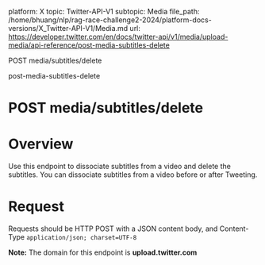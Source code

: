 platform: X
topic: Twitter-API-V1
subtopic: Media
file_path: /home/bhuang/nlp/rag-race-challenge2-2024/platform-docs-versions/X_Twitter-API-V1/Media.md
url: https://developer.twitter.com/en/docs/twitter-api/v1/media/upload-media/api-reference/post-media-subtitles-delete

POST media/subtitles/delete

post-media-subtitles-delete

# POST media/subtitles/delete

# Overview

Use this endpoint to dissociate subtitles from a video and delete the subtitles. You can dissociate subtitles from a video before or after Tweeting.

# Request

Requests should be HTTP POST with a JSON content body, and Content-Type `application/json; charset=UTF-8`

**Note:** The domain for this endpoint is **upload.twitter.com**